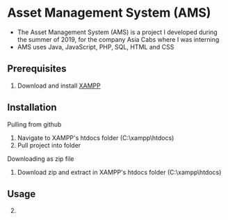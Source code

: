 # Asset Management System (AMS)
- The Asset Management System (AMS) is a project I developed during the summer of 2019, for the company Asia Cabs where I was interning
- AMS uses Java, JavaScript, PHP, SQL, HTML and CSS

## Prerequisites
1. Download and install [XAMPP](https://www.apachefriends.org/index.html)

## Installation
Pulling from github
1. Navigate to XAMPP's htdocs folder (C:\xampp\htdocs)
2. Pull project into folder

Downloading as zip file
1. Download zip and extract in XAMPP's htdocs folder (C:\xampp\htdocs)

## Usage

2. 
